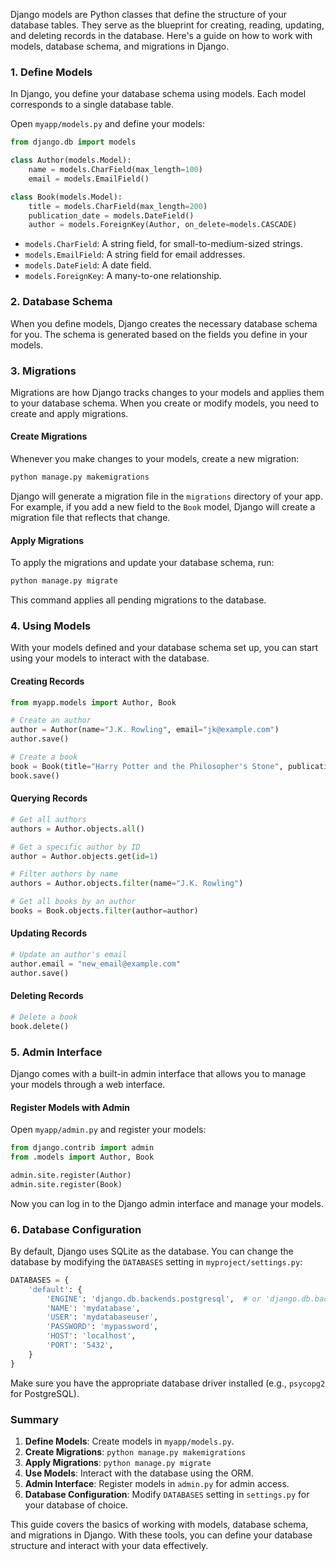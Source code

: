 Django models are Python classes that define the structure of your database tables. They serve as the blueprint for creating, reading, updating, and deleting records in the database. Here's a guide on how to work with models, database schema, and migrations in Django.

### 1. Define Models

In Django, you define your database schema using models. Each model corresponds to a single database table.

Open `myapp/models.py` and define your models:

```python
from django.db import models

class Author(models.Model):
    name = models.CharField(max_length=100)
    email = models.EmailField()

class Book(models.Model):
    title = models.CharField(max_length=200)
    publication_date = models.DateField()
    author = models.ForeignKey(Author, on_delete=models.CASCADE)
```

- `models.CharField`: A string field, for small-to-medium-sized strings.
- `models.EmailField`: A string field for email addresses.
- `models.DateField`: A date field.
- `models.ForeignKey`: A many-to-one relationship.

### 2. Database Schema

When you define models, Django creates the necessary database schema for you. The schema is generated based on the fields you define in your models.

### 3. Migrations

Migrations are how Django tracks changes to your models and applies them to your database schema. When you create or modify models, you need to create and apply migrations.

#### Create Migrations

Whenever you make changes to your models, create a new migration:

```bash
python manage.py makemigrations
```

Django will generate a migration file in the `migrations` directory of your app. For example, if you add a new field to the `Book` model, Django will create a migration file that reflects that change.

#### Apply Migrations

To apply the migrations and update your database schema, run:

```bash
python manage.py migrate
```

This command applies all pending migrations to the database.

### 4. Using Models

With your models defined and your database schema set up, you can start using your models to interact with the database.

#### Creating Records

```python
from myapp.models import Author, Book

# Create an author
author = Author(name="J.K. Rowling", email="jk@example.com")
author.save()

# Create a book
book = Book(title="Harry Potter and the Philosopher's Stone", publication_date="1997-06-26", author=author)
book.save()
```

#### Querying Records

```python
# Get all authors
authors = Author.objects.all()

# Get a specific author by ID
author = Author.objects.get(id=1)

# Filter authors by name
authors = Author.objects.filter(name="J.K. Rowling")

# Get all books by an author
books = Book.objects.filter(author=author)
```

#### Updating Records

```python
# Update an author's email
author.email = "new_email@example.com"
author.save()
```

#### Deleting Records

```python
# Delete a book
book.delete()
```

### 5. Admin Interface

Django comes with a built-in admin interface that allows you to manage your models through a web interface.

#### Register Models with Admin

Open `myapp/admin.py` and register your models:

```python
from django.contrib import admin
from .models import Author, Book

admin.site.register(Author)
admin.site.register(Book)
```

Now you can log in to the Django admin interface and manage your models.

### 6. Database Configuration

By default, Django uses SQLite as the database. You can change the database by modifying the `DATABASES` setting in `myproject/settings.py`:

```python
DATABASES = {
    'default': {
        'ENGINE': 'django.db.backends.postgresql',  # or 'django.db.backends.mysql', 'django.db.backends.sqlite3', etc.
        'NAME': 'mydatabase',
        'USER': 'mydatabaseuser',
        'PASSWORD': 'mypassword',
        'HOST': 'localhost',
        'PORT': '5432',
    }
}
```

Make sure you have the appropriate database driver installed (e.g., `psycopg2` for PostgreSQL).

### Summary

1. **Define Models**: Create models in `myapp/models.py`.
2. **Create Migrations**: `python manage.py makemigrations`
3. **Apply Migrations**: `python manage.py migrate`
4. **Use Models**: Interact with the database using the ORM.
5. **Admin Interface**: Register models in `admin.py` for admin access.
6. **Database Configuration**: Modify `DATABASES` setting in `settings.py` for your database of choice.

This guide covers the basics of working with models, database schema, and migrations in Django. With these tools, you can define your database structure and interact with your data effectively.